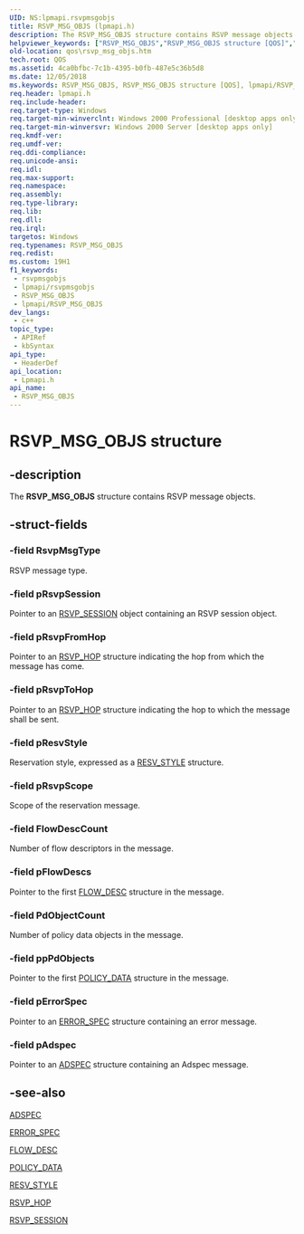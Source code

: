 ```yaml
---
UID: NS:lpmapi.rsvpmsgobjs
title: RSVP_MSG_OBJS (lpmapi.h)
description: The RSVP_MSG_OBJS structure contains RSVP message objects.
helpviewer_keywords: ["RSVP_MSG_OBJS","RSVP_MSG_OBJS structure [QOS]","lpmapi/RSVP_MSG_OBJS","qos.rsvp_msg_objs"]
old-location: qos\rsvp_msg_objs.htm
tech.root: QOS
ms.assetid: 4ca0bfbc-7c1b-4395-b0fb-487e5c36b5d8
ms.date: 12/05/2018
ms.keywords: RSVP_MSG_OBJS, RSVP_MSG_OBJS structure [QOS], lpmapi/RSVP_MSG_OBJS, qos.rsvp_msg_objs
req.header: lpmapi.h
req.include-header: 
req.target-type: Windows
req.target-min-winverclnt: Windows 2000 Professional [desktop apps only]
req.target-min-winversvr: Windows 2000 Server [desktop apps only]
req.kmdf-ver: 
req.umdf-ver: 
req.ddi-compliance: 
req.unicode-ansi: 
req.idl: 
req.max-support: 
req.namespace: 
req.assembly: 
req.type-library: 
req.lib: 
req.dll: 
req.irql: 
targetos: Windows
req.typenames: RSVP_MSG_OBJS
req.redist: 
ms.custom: 19H1
f1_keywords:
 - rsvpmsgobjs
 - lpmapi/rsvpmsgobjs
 - RSVP_MSG_OBJS
 - lpmapi/RSVP_MSG_OBJS
dev_langs:
 - c++
topic_type:
 - APIRef
 - kbSyntax
api_type:
 - HeaderDef
api_location:
 - Lpmapi.h
api_name:
 - RSVP_MSG_OBJS
---
```


# RSVP_MSG_OBJS structure


## -description

The 
<b>RSVP_MSG_OBJS</b> structure contains RSVP message objects.

## -struct-fields

### -field RsvpMsgType

RSVP message type.

### -field pRsvpSession

Pointer to an <a href="/previous-versions/windows/desktop/api/lpmapi/ns-lpmapi-rsvp_session">RSVP_SESSION</a> object containing an RSVP session object.

### -field pRsvpFromHop

Pointer to an <a href="/previous-versions/windows/desktop/api/lpmapi/ns-lpmapi-rsvp_hop">RSVP_HOP</a> structure indicating the hop from which the message has come.

### -field pRsvpToHop

Pointer to an <a href="/previous-versions/windows/desktop/api/lpmapi/ns-lpmapi-rsvp_hop">RSVP_HOP</a> structure indicating the hop to which the message shall be sent.

### -field pResvStyle

Reservation style, expressed as a <a href="/previous-versions/windows/desktop/api/lpmapi/ns-lpmapi-resv_style">RESV_STYLE</a> structure.

### -field pRsvpScope

Scope of the reservation message.

### -field FlowDescCount

Number of flow descriptors in the message.

### -field pFlowDescs

Pointer to the first <a href="/previous-versions/windows/desktop/api/lpmapi/ns-lpmapi-flow_desc">FLOW_DESC</a> structure in the message.

### -field PdObjectCount

Number of policy data objects in the message.

### -field ppPdObjects

Pointer to the first <a href="/previous-versions/windows/desktop/api/lpmapi/ns-lpmapi-policy_data">POLICY_DATA</a> structure in the message.

### -field pErrorSpec

Pointer to an <a href="/previous-versions/windows/desktop/api/lpmapi/ns-lpmapi-error_spec">ERROR_SPEC</a> structure containing an error message.

### -field pAdspec

Pointer to an <a href="/previous-versions/windows/desktop/api/lpmapi/ns-lpmapi-adspec">ADSPEC</a> structure containing an Adspec message.

## -see-also

<a href="/previous-versions/windows/desktop/api/lpmapi/ns-lpmapi-adspec">ADSPEC</a>



<a href="/previous-versions/windows/desktop/api/lpmapi/ns-lpmapi-error_spec">ERROR_SPEC</a>



<a href="/previous-versions/windows/desktop/api/lpmapi/ns-lpmapi-flow_desc">FLOW_DESC</a>



<a href="/previous-versions/windows/desktop/api/lpmapi/ns-lpmapi-policy_data">POLICY_DATA</a>



<a href="/previous-versions/windows/desktop/api/lpmapi/ns-lpmapi-resv_style">RESV_STYLE</a>



<a href="/previous-versions/windows/desktop/api/lpmapi/ns-lpmapi-rsvp_hop">RSVP_HOP</a>



<a href="/previous-versions/windows/desktop/api/lpmapi/ns-lpmapi-rsvp_session">RSVP_SESSION</a>